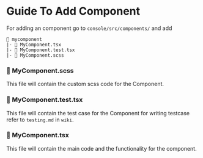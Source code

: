 # Guide To Add Component

For adding an component go to `console/src/components/` and add
```
📂 mycomponent
|- 📝 MyComponent.tsx
|- 📝 MyComponent.test.tsx
|- 📝 MyComponent.scss
```

### 📝 MyComponent.scss

This file will contain the custom scss code for the Component.

### 📝 MyComponent.test.tsx

This file will contain the test case for the Component for writing testcase refer to `testing.md` in `wiki`.

### 📝 MyComponent.tsx

This file will contain the main code and the functionality for the component.
